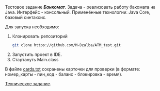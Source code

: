 Тестовое задание ***Банкомат***.
Задача - реализовать работу бакомата на Java. Интерфейс - консольный.
Применённые технологии: Java Core, базовый синтаксис.

Для запуска необходимо:
1. Клонировать репозиторий
   ```bash
   git clone https://github.com/M-Dzalba/ATM_test.git
2. Запустить проект в IDE.
3. Стартануть Main.class

В файле [cards.txt](https://github.com/M-Dzalba/ATM_test/blob/main/cards.txt) сохранены карточки для проверки (в формате: номер_карты - пин_код - баланс - блокировка - время).

[Техническое задание](https://github.com/M-Dzalba/ATM_test/blob/main/Technical%20task.txt).
